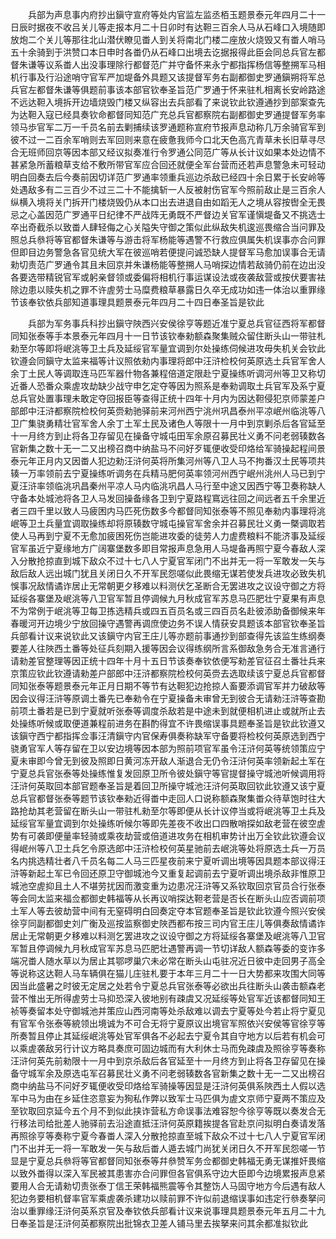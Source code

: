 <!-- { "loadSidebar": true } -->
　　兵部为声息事内府抄出鎭守宣府等处内官监左监丞栢玉题景泰元年四月二十一日辰时据夜不收吕关儿等走报本月二十日卯时有达靼三百余人马从石峰口入境随即放炮二个关儿等那往北山潜伏瞭见畨人到关将南北门楼二座放火烧毁又有畨人哨马五十余骑到于洪赞口本日申时各畨仍从石峰口出境去讫据报得此臣会同总兵官左都督朱谦等议系畨人出没事理除行都督范广并守备怀来永宁都指挥杨信等整搠军马相机行事及行沿途哨守官军严加堤备外具题又该提督军务右副都御史罗通鎭朔将军总兵官左都督朱谦等俱题前事该本部官钦奉圣旨范广罗通于怀来驻札相离长安岭路途不远达靼入境拆开边墙烧毁门楼又纵容出去兵部看了来说钦此钦遵通抄到部案查先为达靼入寇已经具奏钦命都督同知范广充总兵官都察院右副都御史罗通提督军务率领马歩官军二万一千员名前去剿捕续该罗通题称宣府节报声息动称几万余骑官军到彼不过一二百余军哨则去军回则来意在疲惫我师今口北天色高亢青草未长旧草寻尽合无班师回京等因本部又经议拟奏准行令罗通公同范广等从长计议如果本处边情不甚紧急所蓄粮草支给不敷所带官军应合回还就便全军台营而还若声息警急未可轻动明白回奏去后今奏前因切详范广罗通率领重兵巡边杀敌已经四十余日累于长安岭等处遇敌多有二三百少不过三二十不能擒斩一人反被射伤官军今照前敌止是三百余人纵横入境将关门拆开门楼烧毁仍从本口出去进退自由如蹈无人之境从容按辔全无畏忌之心盖因范广罗通平日纪律不严战阵无勇既不严督边关官军谨愼堤备又不挑选士卒出奇截杀以致畨人肆轻侮之心关隘失守御之策似此纵敌失机逡巡畏缩合当问罪及照总兵叅将等官都督朱谦等与游击将军杨能等遇警不行救应俱属失机误事亦合问罪但即目边务警急各官见统大军在彼巡哨若便提问诚恐缺人提督军马愈加误事合无请勑切责范广罗通令其且未回京并朱谦杨能等整搠人马哨探边情若敌骑仍前在边出没各要选带精锐官军或躬亲督领或委偏将相机行事运谋设法或夜袭敌营或按伏要害袪除边患以赎失机之罪不许虗劳士马糜费粮草暴露日久卒无成功如违一体治以重罪缘节该奉钦依兵部知道事理具题景泰元年四月二十四日奉圣旨是钦此

　　兵部为军务事兵科抄出鎭守陜西兴安侯徐亨等题近准宁夏总兵官征西将军都督同知张泰等手本景泰元年四月十一日节该钦奉勑额森聚集贼众留住断头山一带驻札勑至尔等即将岷洮等卫土兵及延绥官军量宜调到尔处操练伺候进攻毋失机关会钦此钦遵会同鎭守太监来福等计议照依勑内事理将郎中汪浒检校何英原选土兵官军舍人余丁土民人等调取连马匹军器什物各兼程倍道定限赴宁夏操练听调河州等卫又称切近番人恐番众乘虗攻劫缺少战守申乞定夺等因为照系是奉勑调取土兵官军及系宁夏总兵官处置事理未敢定夺回报臣等查得正统十四年十月内为因达靼侵犯京师蒙差户部郎中汪浒都察院检校何英赍勑驰驿前来河州西宁洮州巩昌泰州平凉岷州临洮等八卫广集骁勇精壮官军舍人余丁土军土民及诸色人等限十一月中到京剿杀后各官延至十一月终方到止将各卫存留见在操备守城屯田军余原召募民壮义勇不问老弱辏数各官新集之数十无一二又出榜召商中纳盐马不问好歹辄便收受印烙给军骑操起程间景泰元年正月内又因畨人犯边勑汪浒何英将所集河州等八卫人马不拘番汉土民等项共辏一万率领前去宁夏操练听调务在兵精马肥何英率领河州西宁岷州洮州人马已到宁夏汪浒率领临洮巩昌秦州平凉人马内临洮巩昌人马行至中途又因西宁等卫奏称缺人守备本处城池将各卫人马发回操备缘各卫到宁夏路程窵远往回之间远者五千余里近者三四千里以致人马疲困内马匹死伤数多今都督同知张泰等不照见奉勑内事理将洮岷等卫土兵量宜调取操练却将原辏数守城屯操官军舍余并召募民壮义勇一槩调取若使人马再到宁夏不无愈加疲困死伤岂能进攻委的徒劳人力虗费粮料不能济事及延绥官军虽近宁夏缘地方广阔寨堡数多即目常报声息急用人马堤备再照宁夏今春敌人深入分散抢掠直到城下敌众不过十七八人宁夏官军闭门不出并无一将一军敢发一矢与敌后敌人远出城门犹且关闭日久不开军民怨嗟似此畏缩无谋若使发兵进攻必致失机悞事况敌情谲诈居止无常朝更夕移难以料测伏乞圣断合无罢进攻之议设守御之方将延绥各寨堡及岷洮等八卫官军暂且停调候九月秋成官军苏息马匹肥壮宁夏果有声息不为常例于岷洮等卫每卫拣选精兵或四五百员名或三四百员名赴彼添助备御候来年春暖河开边境少宁放回操守遇警再调庶使边务不误人情获安具题该本部官钦奉圣旨兵部看计议来说钦此又该鎭守内官王庄儿等亦题前事通抄到部查得先该监生练纲奏要差人往陜西土番等处征兵刻期入援等因会议得练纲所言系御敌急务合无准言通行请勑差官整理等因正统十四年十月十五日节该奏奉钦依便写勑差官征召土番壮兵来京策应钦此钦遵请勑差户部郎中汪浒都察院检校何英赍去选取续该宁夏总兵官都督同知张泰等题景泰元年正月日期不等节有达靼犯边抢掠人畜要添调官军并力破敌等因会议得汪浒等原调土番先已奉勑令在宁夏操备未审曾无到彼合无请勑汪浒等查勘前项土番若是已到宁夏就听张泰等调度杀敌若是中途未到就便相机进止或就所止去处操练听候或取便道兼程前进务在斟酌得宜不许畏缩误事具题奉圣旨是钦此钦遵又该鎭守西宁都指挥佥事汪清鎭守内官保寿俱奏称缺军守备要将检校何英原选到西宁骁勇官军人等存留在卫以安边境等因本部为照前项官军虽令汪浒何英等统领策应宁夏未审即今曾无到彼及照即日黄河冻开敌人渐退合无仍令汪浒何英率领新起土军在宁夏总兵官张泰等处操练惟复发回原卫所令彼处鎭守等官提督操守城池听候调用将汪浒何英取回本部官题奉圣旨是着回卫所操守城池汪浒何英取回钦此钦遵又该宁夏总兵官都督张泰等题节该钦奉勑近得畨中走回人口说称额森聚集畨众待草饱时往大路抢劫其老营留在断头山一带驻札勑至尔等即便从长计议停当或将岷洮等卫土兵及延绥官军量宜调到尔处操练听候尔等即先差夜不收出口四散哨探如敌老营在彼空虗势有可袭即便量率轻骑或乘夜劫营或倍道进攻务在相机审势计出万全钦此钦遵会议得岷州等八卫土兵乞令原选郎中汪浒检校何英星驰前去岷洮等处将原选土兵一万员名内挑选精壮者八千员名每二人马三匹星夜前来宁夏听调出境等因具题本部议得汪浒等新起土军已令回还原卫守御城池今又重复起调前去宁夏听调出境杀敌非惟原卫城池空虗抑且土人不堪劳扰因而激变重为边患况汪浒等又系钦取回京官员合行张泰等会同太监来福佥都御史韩福等从长再议哨探达靼老营是否长在断头山应否调前项土军人等去彼劫营中间有无窒碍明白回奏定夺本官题奉圣旨是钦此钦遵今照兴安侯徐亨同副都御史刘广衡及巡按监察御史陜西都布按三司内官王庄儿等俱奏敌情谲诈居止无常朝更夕移难以料测乞罢进攻之议设守御之方将延绥各寨堡及岷洮等八卫官军暂且停调候九月秋成官军苏息马匹肥壮遇警再调一节切详敌人额森等委的变诈多端况畨人随水草以为居止其鄂啰巢穴未必常在断头山屯驻况近日彼中走回男子高全等说称这达靼人马车辆俱在猫儿庄驻札要于本年三月二十一日大势都来攻围大同等因当此盛暑之时彼无定居之处若令宁夏总兵官张泰等必欲出兵往断头山袭击额森老营不惟出无所得虗劳士马抑恐深入彼地别有疎虞又况延绥等处官军近该都督同知王祯等奏留本处守御城池并策应山西河南等处杀敌难以调去宁夏等处今若止将宁夏见有官军令张泰等綂领出境诚为不可合无将宁夏原议出境官军照依兴安侯等官徐亨等所奏暂且停止其延绥岷洮等处官军俱各不必起去宁夏令其自守地方以后若有机会可以乘虗袭敌另行计议方略具奏庶可固边城而有大利休士马而免疎虞及照徐亨等奏称汪浒何英先前勑限十一月中到京杀敌后各官延至十一月终方到止将各卫存留见在操备守城军余及原选屯军召募民壮义勇不问老弱辏数各官新集之数十无一二又出榜召商中纳盐马不问好歹辄便收受印烙给军骑操等因显是汪浒何英俱系陜西土人假以选军中马为由在乡延住恣意妄为狥私作弊以致军士马匹俱为虗文京师宁夏两不策应及至钦取回京延今五个月不到似此挟诈营私方命误事法难容恕今徐亨等既以奏发合无行移法司给批差人驰驿前去沿途直抵汪浒何英原籍挨提各官赴京问拟明白奏请发落再照徐亨等奏称宁夏今春畨人深入分散抢掠直至城下敌众不过十七八人宁夏官军闭门不出并无一将一军敢发一矢与敌后畨人遁去城门尚犹关闭日久不开军民怨嗟一节显是宁夏总兵叅将等官都督同知张泰等幷叅赞军务佥都御史韩福无勇无谋推奸畏缩以致外畨得以深入军民被其患害亦合问罪但各官俱系守边大臣即今边境累报声息紧要用人合无请勑切责张泰丁信王荣韩福熊震等令其整饬人马固守地方今后遇有敌人犯边务要相机督率官军乘虗袭杀建功以赎前罪不许似前退缩误事如违定行叅奏拏问治以重罪缘汪浒何英系京官及奉钦依兵部看计议来说事理具题景泰元年五月二十九日奉圣旨是汪浒何英都察院出批锦衣卫差人铺马里去挨拏来问其余都准拟钦此

